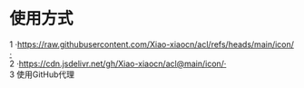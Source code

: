 # 使用方式
 1 ·https://raw.githubusercontent.com/Xiao-xiaocn/acl/refs/heads/main/icon/·  
 2 ·https://cdn.jsdelivr.net/gh/Xiao-xiaocn/acl@main/icon/·  
 3 使用GitHub代理  
